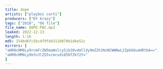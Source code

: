 ```yaml
---
title: dope
artists: ["playboi carti"]
producers: ["DY krazy"]
tags: ["2018", "OG file"]
file_name: DOPE-PBC.mp3
leaked: 2022-12-13
length: 1:16
md5: 154bd6fc5bc4f9fd43110070b1d4e52c
mirrors: [
"aHR0cHM6Ly9rcmFrZW5maWxlcy5jb20vdmlldy9mZ2h1NzNCWWNwL2ZpbGUuaHRtbA==",
"aHR0cHM6Ly9kYnJlZS5vcmcvdi85OTZkY2Y="
]
---
```

